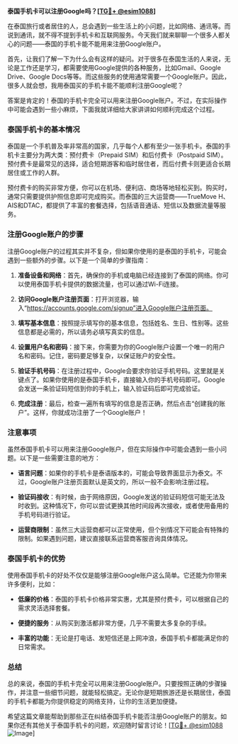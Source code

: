 **泰国手机卡可以注册Google吗？[[TG💪+ @esim1088](https://t.me/s/esim1088)]**

在泰国旅行或者居住的人，总会遇到一些生活上的小问题，比如网络、通讯等。而说到通讯，就不得不提到手机卡和互联网服务。今天我们就来聊聊一个很多人都关心的问题——泰国的手机卡能不能用来注册Google账户。

首先，让我们了解一下为什么会有这样的疑问。对于很多在泰国生活的人来说，无论是工作还是学习，都需要使用Google提供的各种服务，比如Gmail、Google Drive、Google Docs等等。而这些服务的使用通常需要一个Google账户。因此，很多人就会想，我用泰国买的手机卡能不能顺利注册Google呢？

答案是肯定的！泰国的手机卡完全可以用来注册Google账户。不过，在实际操作中可能会遇到一些小麻烦，下面我就详细给大家讲讲如何顺利完成这个过程。

### 泰国手机卡的基本情况

泰国是一个手机普及率非常高的国家，几乎每个人都有至少一张手机卡。泰国的手机卡主要分为两大类：预付费卡（Prepaid SIM）和后付费卡（Postpaid SIM）。预付费卡是最常见的选择，适合短期游客和临时居住者，而后付费卡则更适合长期居住或工作的人群。

预付费卡的购买非常方便，你可以在机场、便利店、商场等地轻松买到。购买时，通常只需要提供护照信息即可完成购买。而泰国的三大运营商——TrueMove H、AIS和DTAC，都提供了丰富的套餐选择，包括语音通话、短信以及数据流量等服务。

### 注册Google账户的步骤

注册Google账户的过程其实并不复杂，但如果你使用的是泰国的手机卡，可能会遇到一些额外的步骤。以下是一个简单的步骤指南：

1. **准备设备和网络**：首先，确保你的手机或电脑已经连接到了泰国的网络。你可以使用泰国手机卡提供的数据流量，也可以通过Wi-Fi连接。

2. **访问Google账户注册页面**：打开浏览器，输入“https://accounts.google.com/signup”进入Google账户注册页面。

3. **填写基本信息**：按照提示填写你的基本信息，包括姓名、生日、性别等。这些信息都是必需的，所以请务必填写真实的信息。

4. **设置用户名和密码**：接下来，你需要为你的Google账户设置一个唯一的用户名和密码。记住，密码要足够复杂，以保证账户的安全性。

5. **验证手机号码**：在注册过程中，Google会要求你验证手机号码。这里就是关键点了。如果你使用的是泰国手机卡，直接输入你的手机号码即可。Google会发送一条验证码短信到你的手机上，输入验证码后即可完成验证。

6. **完成注册**：最后，检查一遍所有填写的信息是否正确，然后点击“创建我的账户”。这样，你就成功注册了一个Google账户！

### 注意事项

虽然泰国手机卡可以用来注册Google账户，但在实际操作中可能会遇到一些小问题。以下是一些需要注意的地方：

- **语言问题**：如果你的手机卡是泰语版本的，可能会导致界面显示为泰文。不过，Google账户注册页面默认是英文的，所以一般不会影响注册过程。
  
- **验证码接收**：有时候，由于网络原因，Google发送的验证码短信可能无法及时收到。这种情况下，你可以尝试更换其他时间段再次接收，或者使用备用的手机号码进行验证。

- **运营商限制**：虽然三大运营商都可以正常使用，但个别情况下可能会有特殊的限制。如果遇到问题，建议直接联系运营商客服咨询具体情况。

### 泰国手机卡的优势

使用泰国手机卡的好处不仅仅是能够注册Google账户这么简单。它还能为你带来许多便利，比如：

- **低廉的价格**：泰国的手机卡价格非常实惠，尤其是预付费卡，可以根据自己的需求灵活选择套餐。
  
- **便捷的服务**：从购买到激活都非常方便，几乎不需要太多复杂的手续。

- **丰富的功能**：无论是打电话、发短信还是上网冲浪，泰国手机卡都能满足你的日常需求。

### 总结

总的来说，泰国的手机卡完全可以用来注册Google账户。只要按照正确的步骤操作，并注意一些细节问题，就能轻松搞定。无论你是短期旅游还是长期居住，泰国的手机卡都能为你提供稳定的网络支持，让你的生活更加便捷。

希望这篇文章能帮助到那些正在纠结泰国手机卡能否注册Google账户的朋友。如果你还有其他关于泰国手机卡的问题，欢迎随时留言讨论！[[TG💪+ @esim1088](https://t.me/s/esim1088) ![Image](https://i.postimg.cc/4NQfJmqS/Snipaste-2025-05-13-00-14-12.png)]